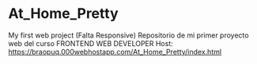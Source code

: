 # At_Home_Pretty
My first web project (Falta Responsive)
Repositorio de mi primer proyecto web del curso FRONTEND WEB DEVELOPER 
Host: https://braopuq.000webhostapp.com/At_Home_Pretty/index.html
